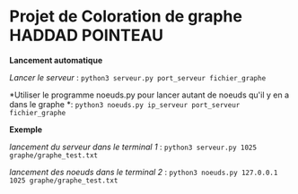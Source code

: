 # Projet de Coloration de graphe HADDAD POINTEAU

**Lancement automatique**

*Lancer le serveur* : ``python3 serveur.py port_serveur fichier_graphe``

*Utiliser le programme noeuds.py pour lancer autant de noeuds qu'il y en a dans le graphe *: ``python3 noeuds.py ip_serveur port_serveur fichier_graphe``


**Exemple**

*lancement du serveur dans le terminal 1* : ``python3 serveur.py 1025 graphe/graphe_test.txt``

*lancement des noeuds dans le terminal 2* : ``python3 noeuds.py 127.0.0.1 1025 graphe/graphe_test.txt``